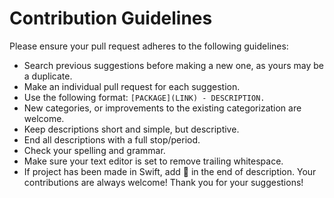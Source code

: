 # Contribution Guidelines

Please ensure your pull request adheres to the following guidelines:

- Search previous suggestions before making a new one, as yours may be a duplicate.
- Make an individual pull request for each suggestion.
- Use the following format: `[PACKAGE](LINK) - DESCRIPTION.`
- New categories, or improvements to the existing categorization are welcome.
- Keep descriptions short and simple, but descriptive.
- End all descriptions with a full stop/period.
- Check your spelling and grammar.
- Make sure your text editor is set to remove trailing whitespace.
- If project has been made in Swift, add :large_orange_diamond: in the end of description.
Your contributions are always welcome!  Thank you for your suggestions!
